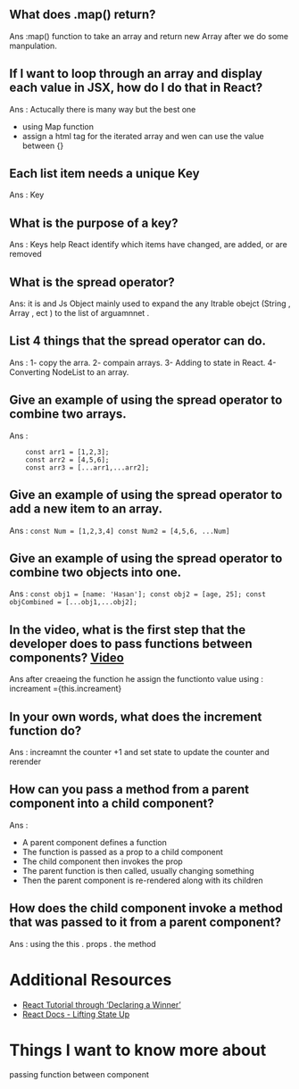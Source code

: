 ## What does .map() return? 
 Ans :map() function to take an array and return new Array after we do some manpulation.



## If I want to loop through an array and display each value in JSX, how do I do that in React?
 Ans : Actucally there is many way but the best one 
- using Map function 
- assign a html tag for the iterated array and wen can use the value between {}

## Each list item needs a unique Key
 Ans : Key


## What is the purpose of a key? 
Ans : Keys help React identify which items have changed, are added, or are removed


 ## What is the spread operator?
   Ans: it is and Js Object mainly used to expand the any Itrable obejct 
  (String , Array , ect ) to the list of arguamnnet .

## List 4 things that the spread operator can do.
 Ans : 
   1- copy the arra.
   2- compain arrays. 
   3- Adding to state in React.
   4- Converting NodeList to an array.


## Give an example of using the spread operator to combine two arrays.
 Ans : 
  ```
      const arr1 = [1,2,3];
      const arr2 = [4,5,6];
      const arr3 = [...arr1,...arr2];

```

## Give an example of using the spread operator to add a new item to an array.
Ans :
    ```
    const Num = [1,2,3,4]
    const Num2 = [4,5,6, ...Num]
    ```

## Give an example of using the spread operator to combine two objects into one.
  Ans : 
    ```
    const obj1 = [name: 'Hasan'];
    const obj2 = [age, 25];
    const objCombined = [...obj1,...obj2];
    ```
    
## In the video, what is the first step that the developer does to pass functions between components? [Video](https://www.youtube.com/watch?v=c05OL7XbwXU)
 Ans after creaeing the function he assign the functionto value using : increament ={this.increament}

## In your own words, what does the increment function do? 
 Ans : increamnt the counter +1 and set state to update the counter and rerender 
 
 
## How can you pass a method from a parent component into a child component? 
 Ans : 
 - A parent component defines a function
 - The function is passed as a prop to a child component
 - The child component then invokes the prop
 - The parent function is then called, usually changing something
 - Then the parent component is re-rendered along with its children
  
  
## How does the child component invoke a method that was passed to it from a parent component?
Ans : using the this . props . the method   

# Additional Resources 
* [React Tutorial through ‘Declaring a Winner’](https://reactjs.org/tutorial/tutorial.html)
* [React Docs - Lifting State Up](https://reactjs.org/docs/lifting-state-up.html)


# Things I want to know more about
 passing function between component


